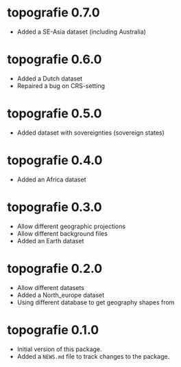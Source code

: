 # topografie 0.7.0

* Added a SE-Asia dataset (including Australia)

# topografie 0.6.0

* Added a Dutch dataset
* Repaired a bug on CRS-setting

# topografie 0.5.0

* Added dataset with sovereignties (sovereign states)

# topografie 0.4.0

* Added an Africa dataset

# topografie 0.3.0

* Allow different geographic projections
* Allow different background files
* Added an Earth dataset

# topografie 0.2.0

* Allow different datasets
* Added a North_europe dataset
* Using different database to get geography shapes from

# topografie 0.1.0

* Initial version of this package.
* Added a `NEWS.md` file to track changes to the package.

